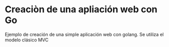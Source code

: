 # Creaciòn de una apliación web con Go

Ejemplo de creación de una simple aplicación web con golang.
Se utiliza el modelo clásico MVC
